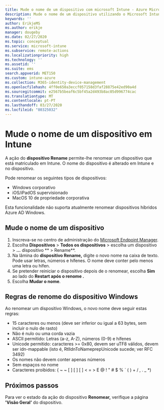 ```yaml
---
title: Mude o nome de um dispositivo com microsoft Intune - Azure Microsoft Docs
description: Mude o nome de um dispositivo utilizando o Microsoft Intune.
keywords: ''
author: ErikjeMS
ms.author: erikje
manager: dougeby
ms.date: 02/27/2020
ms.topic: conceptual
ms.service: microsoft-intune
ms.subservice: remote-actions
ms.localizationpriority: high
ms.technology: ''
ms.assetid: ''
ms.suite: ems
search.appverid: MET150
ms.custom: intune-azure
ms.collection: M365-identity-device-management
ms.openlocfilehash: 4ff0e650a3eccf057158d3faf28875e42ed90a4d
ms.sourcegitcommit: e2567b5beaf6c5bf45a2d493b8ac05d996774cac
ms.translationtype: MT
ms.contentlocale: pt-PT
ms.lasthandoff: 03/27/2020
ms.locfileid: "80325032"
---
```

# <a name="rename-a-device-in-intune"></a>Mude o nome de um dispositivo em Intune

A ação do **dispositivo Rename** permite-lhe renomear um dispositivo que está matriculado em Intune. O nome do dispositivo é alterado em Intune e no dispositivo.

Pode renomear os seguintes tipos de dispositivos:
- Windows corporativo 
- iOS/iPadOS supervisionado
- MacOS 10 de propriedade corporativa

Esta funcionalidade não suporta atualmente renomear dispositivos híbridos Azure AD Windows.

## <a name="rename-a-device"></a>Mude o nome de um dispositivo

1. Inscreva-se no centro de administração do [Microsoft Endpoint Manager](https://go.microsoft.com/fwlink/?linkid=2109431).
3. Escolha **Dispositivos** > **Todos os dispositivos** > escolha um dispositivo > **...** dispositivo ** > Rename**.
4. Na lâmina do **dispositivo Rename,** digite o novo nome na caixa de texto. Pode usar letras, números e hífenes. O nome deve conter pelo menos uma letra ou hífen.
5. Se pretender reiniciar o dispositivo depois de o renomear, escolha **Sim** ao lado do **Restart após o renome .**
6. Escolha **Mudar o nome**.

## <a name="windows-device-rename-rules"></a>Regras de renome do dispositivo Windows
Ao renomear um dispositivo Windows, o novo nome deve seguir estas regras:
- 15 caracteres ou menos (deve ser inferior ou igual a 63 bytes, sem incluir o nulo de rasto)
- Não é nulo ou uma corda vazia
- ASCII permitido: Letras (a-z, A-Z), números (0-9) e hífenes
- Unicode permitido: caracteres >= 0x80, devem ser uTF8 válidos, devem ser idn-mappable (isto é, RtlIdnToNameprepUnicode sucede; ver RFC 3492)
- Os nomes não devem conter apenas números
- Sem espaços no nome
- Caracteres proibidos: { ~ ~ [ ] [ ] [ ] < = > E @ ! " # $ % ` ( ) + / , . _ *)


## <a name="next-steps"></a>Próximos passos

Para ver o estado da ação do dispositivo **Renomear,** verifique a página **'Visão Geral'** do dispositivo.
